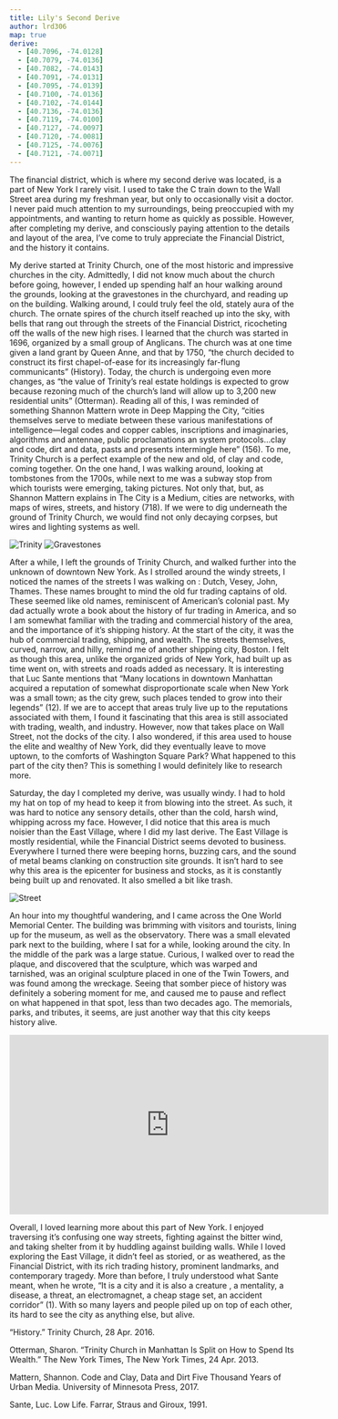 ```yaml
---
title: Lily's Second Derive
author: lrd306
map: true
derive:
  - [40.7096, -74.0128]
  - [40.7079, -74.0136]
  - [40.7082, -74.0143]
  - [40.7091, -74.0131]
  - [40.7095, -74.0139]
  - [40.7100, -74.0136]
  - [40.7102, -74.0144]
  - [40.7136, -74.0136]
  - [40.7119, -74.0100]
  - [40.7127, -74.0097]
  - [40.7120, -74.0081]
  - [40.7125, -74.0076]
  - [40.7121, -74.0071]
---
```


The financial district, which is where my second derive was located, is a part of New York I rarely visit. I used to take the C train down to the Wall Street area during my freshman year, but only to occasionally visit a doctor. I never paid much attention to my surroundings, being preoccupied with my appointments, and wanting to return home as quickly as possible. However, after completing my derive, and consciously paying attention to the details and layout of the area, I’ve come to truly appreciate the Financial District, and the history it contains.

My derive started at Trinity Church, one of the most historic and impressive churches in the city. Admittedly, I did not know much about the church before going, however, I ended up spending half an hour walking around the grounds, looking at the gravestones in the churchyard, and reading up on the building. Walking around, I could truly feel the old, stately aura of the church. The ornate spires of the church itself reached up into the sky, with bells that rang out through the streets of the Financial District, ricocheting off the walls of the new high rises. I learned that the church was started in 1696, organized by a small group of Anglicans. The church was at one time given a land grant by Queen Anne, and that by 1750, “the church decided to construct its first chapel-of-ease for its increasingly far-flung communicants” (History). Today, the church is undergoing even more changes, as “the value of Trinity’s real estate holdings is expected to grow because rezoning much of the church’s land will allow up to 3,200 new residential units” (Otterman). Reading all of this, I was reminded of something Shannon Mattern wrote in Deep Mapping the City, “cities themselves serve to mediate between these various manifestations of intelligence—legal codes and copper cables, inscriptions and imaginaries, algorithms and antennae, public proclamations an system protocols…clay and code, dirt and data, pasts and presents intermingle here” (156). To me, Trinity Church is a perfect example of the new and old, of clay and code, coming together. On the one hand, I was walking around, looking at tombstones from the 1700s, while next to me was a subway stop from which tourists were emerging, taking pictures. Not only that, but, as Shannon Mattern explains in The City is a Medium, cities are networks, with maps of wires, streets, and history (718). If we were to dig underneath the ground of Trinity Church, we would find not only decaying corpses, but wires and lighting systems as well.

![Trinity](https://i.imgur.com/ROrpfoi.jpg)
![Gravestones](https://i.imgur.com/ESjkjOD.jpg)

After a while, I left the grounds of Trinity Church, and walked further into the unknown of downtown New York. As I strolled around the windy streets, I noticed the names of the streets I was walking on : Dutch, Vesey, John, Thames. These names brought to mind the old fur trading captains of old. These seemed like old names, reminiscent of American’s colonial past. My dad actually wrote a book about the history of fur trading in America, and so I am somewhat familiar with the trading and commercial history of the area, and the importance of it’s shipping history. At the start of the city, it was the hub of commercial trading, shipping, and wealth. The streets themselves, curved, narrow, and hilly, remind me of another shipping city, Boston. I felt as though this area, unlike the organized grids of New York, had built up as time went on, with streets and roads added as necessary. It is interesting that Luc Sante mentions that “Many locations in downtown Manhattan acquired a reputation of somewhat disproportionate scale when New York was a small town; as the city grew, such places tended to grow into their legends” (12). If we are to accept that areas truly live up to the reputations associated with them, I found it fascinating that this area is still associated with trading, wealth, and industry. However, now that takes place on Wall Street, not the docks of the city. I also wondered, if this area used to house the elite and wealthy of New York, did they eventually leave to move uptown, to the comforts of Washington Square Park? What happened to this part of the city then? This is something I would definitely like to research more.

Saturday, the day I completed my derive, was usually windy. I had to hold my hat on top of my head to keep it from blowing into the street. As such, it was hard to notice any sensory details, other than the cold, harsh wind, whipping across my face. However, I did notice that this area is much noisier than the East Village, where I did my last derive. The East Village is mostly residential, while the Financial District seems devoted to business. Everywhere I turned there were beeping horns, buzzing cars, and the sound of metal beams clanking on construction site grounds. It isn’t hard to see why this area is the epicenter for business and stocks, as it is constantly being built up and renovated. It also smelled a bit like trash.

![Street](https://i.imgur.com/85RrFOI.jpg)

An hour into my thoughtful wandering, and I came across the One World Memorial Center. The building was brimming with visitors and tourists, lining up for the museum, as well as the observatory. There was a small elevated park next to the building, where I sat for a while, looking around the city. In the middle of the park was a large statue. Curious, I walked over to read the plaque, and discovered that the sculpture, which was warped and tarnished, was an original sculpture placed in one of the Twin Towers, and was found among the wreckage. Seeing that somber piece of history was definitely a sobering moment for me, and caused me to pause and reflect on what happened in that spot, less than two decades ago. The memorials, parks, and tributes, it seems, are just another way that this city keeps history alive.

<div class="embed-responsive embed-responsive-21by9">
<iframe width="560" height="315" src="https://www.youtube.com/embed/119i_2ECoNo" frameborder="0" allow="autoplay; encrypted-media" allowfullscreen></iframe>
</div>

Overall, I loved learning more about this part of New York. I enjoyed traversing it’s confusing one way streets, fighting against the bitter wind, and taking shelter from it by huddling against building walls. While I loved exploring the East Village, it didn’t feel as storied, or as weathered, as the Financial District, with its rich trading history, prominent landmarks, and contemporary tragedy. More than before, I truly understood what Sante meant, when he wrote, “It is a city and it is also a creature , a mentality, a disease, a threat, an electromagnet, a cheap stage set, an accident corridor” (1). With so many layers and people piled up on top of each other, its hard to see the city as anything else, but alive.

“History.” Trinity Church, 28 Apr. 2016.

Otterman, Sharon. “Trinity Church in Manhattan Is Split on How to Spend Its Wealth.” The New York Times, The New York Times, 24 Apr. 2013.

Mattern, Shannon. Code and Clay, Data and Dirt Five Thousand Years of Urban Media. University of Minnesota Press, 2017.

Sante, Luc. Low Life. Farrar, Straus and Giroux, 1991.
